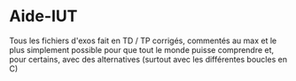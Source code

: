 # Aide-IUT
Tous les fichiers d'exos fait en TD / TP corrigés, commentés au max et le plus simplement possible pour que tout le monde puisse comprendre et, pour certains, avec des alternatives (surtout avec les différentes boucles en C)
